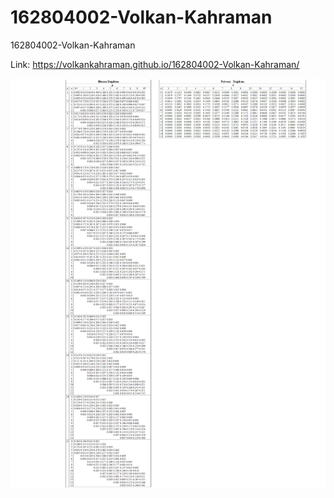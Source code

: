 # 162804002-Volkan-Kahraman
162804002-Volkan-Kahraman

Link: https://volkankahraman.github.io/162804002-Volkan-Kahraman/

![Screenshot](screencapture-volkankahraman-github-io-162804002-Volkan-Kahraman-2019-06-02-17_29_26.png)
